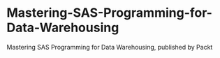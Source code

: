 # Mastering-SAS-Programming-for-Data-Warehousing
Mastering SAS Programming for Data Warehousing, published by Packt
